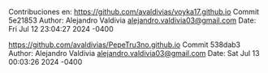 Contribuciones en:
https://github.com/avaldivias/voyka17.github.io
Commit 5e21853
Author: Alejandro Valdivia <alejandro.valdivia03@gmail.com>
Date:   Fri Jul 12 23:04:27 2024 -0400

https://github.com/avaldivias/PepeTru3no.github.io
Commit 538dab3
Author: Alejandro Valdivia <alejandro.valdivia03@gmail.com>
Date:   Sat Jul 13 00:03:26 2024 -0400
